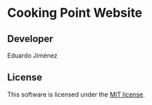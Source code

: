 # Cooking Point Website

## Developer

Eduardo Jiménez 

## License

This software is licensed under the [MIT license](http://opensource.org/licenses/MIT).
